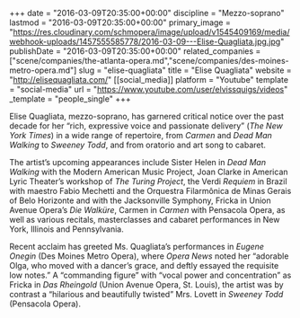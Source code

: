 +++
date = "2016-03-09T20:35:00+00:00"
discipline = "Mezzo-soprano"
lastmod = "2016-03-09T20:35:00+00:00"
primary_image = "https://res.cloudinary.com/schmopera/image/upload/v1545409169/media/webhook-uploads/1457555585778/2016-03-09---Elise-Quagliata.jpg.jpg"
publishDate = "2016-03-09T20:35:00+00:00"
related_companies = ["scene/companies/the-atlanta-opera.md","scene/companies/des-moines-metro-opera.md"]
slug = "elise-quagliata"
title = "Elise Quagliata"
website = "http://elisequagliata.com/"
[[social_media]]
platform = "Youtube"
template = "social-media"
url = "https://www.youtube.com/user/elvissquigs/videos"
_template = "people_single"
+++

Elise Quagliata, mezzo-soprano, has garnered critical notice over the past decade for her “rich, expressive voice and passionate delivery” (*The New York Times*) in a wide range of repertoire, from *Carmen* and *Dead Man Walking* to *Sweeney Todd*, and from oratorio and art song to cabaret.

The artist’s upcoming appearances include Sister Helen in *Dead Man Walking* with the Modern American Music Project, Joan Clarke in American Lyric Theater’s workshop of *The Turing Project*, the Verdi *Requiem* in Brazil with maestro Fabio Mechetti and the Orquestra Filarmônica de Minas Gerais of Belo Horizonte and with the Jacksonville Symphony, Fricka in Union Avenue Opera’s *Die Walküre*, Carmen in *Carmen* with Pensacola Opera, as well as various recitals, masterclasses and cabaret performances in New York, Illinois and Pennsylvania.

Recent acclaim has greeted Ms. Quagliata’s performances in *Eugene Onegin* (Des Moines Metro Opera), where *Opera News* noted her “adorable Olga, who moved with a dancer’s grace, and deftly essayed the requisite low notes.”  A “commanding figure” with “vocal power and concentration” as Fricka in *Das Rheingold* (Union Avenue Opera, St. Louis), the artist was by contrast a “hilarious and beautifully twisted” Mrs. Lovett in *Sweeney Todd* (Pensacola Opera).
